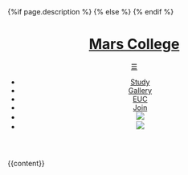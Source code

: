 <!DOCTYPE html>
<html lang="en">
	<head>
		<meta charset="utf-8">
        <meta name="viewport" content="width=device-width, initial-scale=1, user-scalable=yes">
		<title>{{page.title}}</title>
		<link rel="stylesheet" type="text/css" href="/css/style.css">
		<link rel="icon" href="/favicon.png">
		<meta property="og:title" content="{{page.title}}">
		<meta name="twitter:card" content="summary" />
		<meta name="twitter:title" content="{{page.title}}" />
	{%if page.description %} 
		<meta property="og:description" content="{{page.description}}" />
		<meta name="twitter:description" content="{{page.description}}" />
	{% else %}
		<meta property="og:description" content="Mars College is an educational program, R&D lab, and residential community dedicated to cultivating a low-cost, high-tech lifestyle." />
		<meta name="twitter:description" content="Mars College is an educational program, R&D lab, and residential community dedicated to cultivating a low-cost, high-tech lifestyle." />
	{% endif %}
		<meta name="twitter:image" content="https://mars.college/images/mars_logo-300x300.png" />
		<meta property="og:image" content="https://mars.college/images/mars_logo-300x300.png" />
	</head>
	<body>
		<header class="main_header">
			<h1><a href="/">Mars College</a></h1>
			<a class="hamburger" href="#">&#9776;</a>
			<nav class="main_nav">
				<ul>
					<li><a href="/study">Study</a></li>
					<li><a href="/gallery">Gallery</a></li>
					<li><a href="/euc">EUC</a></li>
					<li><a href="/join">Join</a></li>
					<li><a href="https://www.github.com/mars-college/"><img src="/images/github.png"></a></li>
					<li><a href="https://www.instagram.com/mars.college/"><img src="/images/instagram.png"></a></li>
				</ul>
			</nav>
		</header>
        {{content}}
		<script src="/js/navbar.js" type="text/javascript"></script>
    </body>
</html>
